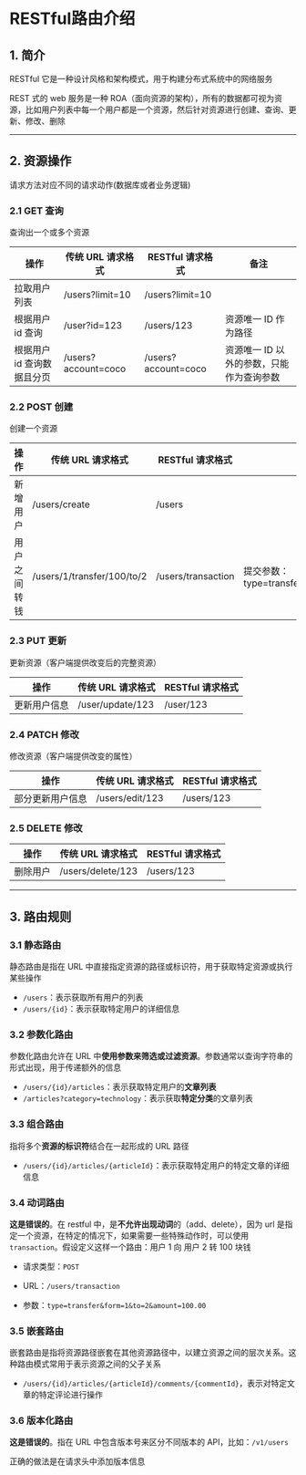 # RESTful路由介绍

## 1. 简介

RESTful 它是一种设计风格和架构模式，用于构建分布式系统中的网络服务

REST 式的 web 服务是一种 ROA（面向资源的架构），所有的数据都可视为资源，比如用户列表中每一个用户都是一个资源，然后针对资源进行创建、查询、更新、修改、删除

---

## 2. 资源操作

请求方法对应不同的请求动作(数据库或者业务逻辑)

### 2.1 GET 查询

查询出一个或多个资源

| 操作                       | 传统 URL 请求格式   | RESTful 请求格式    | 备注                                     |
| -------------------------- | ------------------- | ------------------- | ---------------------------------------- |
| 拉取用户列表               | /users?limit=10     | /users?limit=10     |                                          |
| 根据用户 id 查询           | /user?id=123        | /users/123          | 资源唯一 ID 作为路径                     |
| 根据用户 id 查询数据且分页 | /users?account=coco | /users?account=coco | 资源唯一 ID 以外的参数，只能作为查询参数 |

### 2.2 POST 创建

创建一个资源

| 操作         | 传统 URL 请求格式          | RESTful 请求格式   | 补充                                              |
| ------------ | -------------------------- | ------------------ | ------------------------------------------------- |
| 新增用户     | /users/create              | /users             |                                                   |
| 用户之间转钱 | /users/1/transfer/100/to/2 | /users/transaction | 提交参数：type=transfer&form=1&to=2&amount=100.00 |

### 2.3 PUT 更新

更新资源（客户端提供改变后的完整资源）

| 操作         | 传统 URL 请求格式 | RESTful 请求格式 |
| ------------ | ----------------- | ---------------- |
| 更新用户信息 | /user/update/123  | /user/123        |

### 2.4 PATCH 修改

修改资源（客户端提供改变的属性）

| 操作             | 传统 URL 请求格式 | RESTful 请求格式 |
| ---------------- | ----------------- | ---------------- |
| 部分更新用户信息 | /users/edit/123   | /users/123       |

### 2.5 DELETE 修改

| 操作     | 传统 URL 请求格式 | RESTful 请求格式 |
| -------- | ----------------- | ---------------- |
| 删除用户 | /users/delete/123 | /users/123       |

---

## 3. 路由规则

### 3.1 静态路由

静态路由是指在 URL 中直接指定资源的路径或标识符，用于获取特定资源或执行某些操作

- `/users`：表示获取所有用户的列表
- `/users/{id}`：表示获取特定用户的详细信息

### 3.2 参数化路由

参数化路由允许在 URL 中**使用参数来筛选或过滤资源**。参数通常以查询字符串的形式出现，用于传递额外的信息

- `/users/{id}/articles`：表示获取特定用户的**文章列表**
- `/articles?category=technology`：表示获取**特定分类**的文章列表

### 3.3 组合路由

指将多个**资源的标识符**结合在一起形成的 URL 路径

- `/users/{id}/articles/{articleId}`：表示获取特定用户的特定文章的详细信息

### 3.4 动词路由

**这是错误的**。在 restful 中，是**不允许出现动词**的（add、delete），因为 url 是指定一个资源，在特定的情况下，如果需要一些特殊动作时，可以使用 `transaction`。假设定义这样一个路由：用户 1 向 用户 2 转 100 块钱

- 请求类型：`POST`

- URL：`/users/transaction`

- 参数：`type=transfer&form=1&to=2&amount=100.00`

### 3.5 嵌套路由

嵌套路由是指将资源路径嵌套在其他资源路径中，以建立资源之间的层次关系。这种路由模式常用于表示资源之间的父子关系

- `/users/{id}/articles/{articleId}/comments/{commentId}`，表示对特定文章的特定评论进行操作

### 3.6 版本化路由

**这是错误的**。指在 URL 中包含版本号来区分不同版本的 API，比如：`/v1/users`

正确的做法是在请求头中添加版本信息
